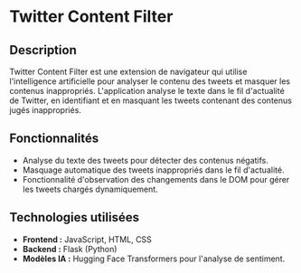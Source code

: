 # Twitter Content Filter

## Description

Twitter Content Filter est une extension de navigateur qui utilise l'intelligence artificielle pour analyser le contenu des tweets et masquer les contenus inappropriés. L'application analyse le texte dans le fil d'actualité de Twitter, en identifiant et en masquant les tweets contenant des contenus jugés inappropriés.

## Fonctionnalités

- Analyse du texte des tweets pour détecter des contenus négatifs.
- Masquage automatique des tweets inappropriés dans le fil d'actualité.
- Fonctionnalité d'observation des changements dans le DOM pour gérer les tweets chargés dynamiquement.

## Technologies utilisées

- **Frontend :** JavaScript, HTML, CSS
- **Backend :** Flask (Python)
- **Modèles IA :** Hugging Face Transformers pour l'analyse de sentiment.
